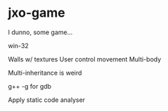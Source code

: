 # jxo-game
I dunno, some game...

win-32

Walls w/ textures
User control movement
Multi-body

Multi-inheritance is weird

g++ -g for gdb

Apply static code analyser

